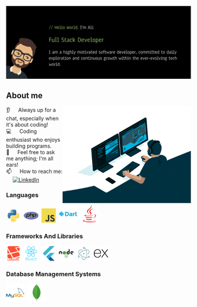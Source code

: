<!-- Intro section -->
<img  src="/myBanner.jpg" alt="" />

<!-- About me details -->
## About me

<div>
    <img align="right" width="350" src="/giphy.gif" alt="Coding gif" />
    👂 &emsp; Always up for a chat, especially when it's about coding!<br />
    💻 &emsp; Coding enthusiast who enjoys building programs. <br />
    💬 &emsp; Feel free to ask me anything; I'm all ears!<br />
    📫 &emsp; How to reach me: &emsp;
    <a href=https://www.linkedin.com/in/ali-elchab/" target="_blank">
        <img src="https://img.shields.io/badge/-LinkedIn-blue?style=flat&logo=Linkedin&logoColor=white" alt="LinkedIn"/>
    </a>
</div>

### Languages

<div>
  
  <img src='https://github.com/devicons/devicon/blob/master/icons/python/python-original.svg' title="Python" alt="python" width="40" height="40"/>&nbsp;
  <img src="https://github.com/devicons/devicon/blob/master/icons/php/php-original.svg" title="Php" alt="php" width="40" height="40"/>&nbsp;
  <img src="https://github.com/devicons/devicon/blob/master/icons/javascript/javascript-original.svg" title="JavaScript" alt="JavaScript" width="40" height="40"/>&nbsp;
  <img src='https://github.com/devicons/devicon/blob/master/icons/dart/dart-plain-wordmark.svg' title="Dart" alt="dart" width="50" height="50"/>&nbsp;
  <img src='https://github.com/devicons/devicon/blob/master/icons/java/java-plain.svg' title="Java" alt="java" width="50" height="50"/>&nbsp;
</div>

### Frameworks And Libraries
<div>
  <img src="https://github.com/devicons/devicon/blob/master/icons/laravel/laravel-plain-wordmark.svg" title="Laravel" alt="laravel" width="40" height="40"/>&nbsp;     
  <img src="https://github.com/devicons/devicon/blob/master/icons/react/react-original-wordmark.svg" title="React" alt="React" width="40" height="40"/>&nbsp;
  <img src="https://github.com/devicons/devicon/blob/master/icons/flutter/flutter-original.svg" title="Flutter" alt="Flutter" width="40" height="40"/>&nbsp;
  <img src="https://github.com/devicons/devicon/blob/master/icons/nodejs/nodejs-original-wordmark.svg" title="NodeJS" alt="NodeJS" width="40" height="40"/>&nbsp;
  <img src="https://github.com/devicons/devicon/blob/master/icons/electron/electron-original.svg" title="Electron" alt="Electron" width="40" height="40"/>&nbsp;
  <img src="https://github.com/devicons/devicon/blob/master/icons/express/express-original.svg" title="Express" alt="Express" width="40" height="40"/>&nbsp;
</div>

### Database Management Systems

<div>  
    <img src="https://github.com/devicons/devicon/blob/master/icons/mysql/mysql-original-wordmark.svg" title="MySQL"  alt="MySQL" width="50" height="50"/>&nbsp;
    <img src="https://github.com/devicons/devicon/blob/master/icons/mongodb/mongodb-original.svg" title="MongoDB"  alt="MongoDB" width="50" height="50"/>&nbsp;
</div>
